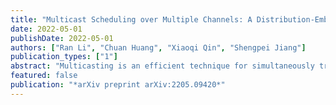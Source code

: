 ```yaml
---
title: "Multicast Scheduling over Multiple Channels: A Distribution-Embedding Deep Reinforcement Learning Method"
date: 2022-05-01
publishDate: 2022-05-01
authors: ["Ran Li", "Chuan Huang", "Xiaoqi Qin", "Shengpei Jiang"]
publication_types: ["1"]
abstract: "Multicasting is an efficient technique for simultaneously transmitting common messages from the base station (BS) to multiple mobile users (MUs). Multicast scheduling over multiple channels, which aims to jointly minimize the energy consumption of the BS and the latency of serving asynchronized requests from the MUs, is formulated as an infinite-horizon Markov decision process (MDP) problem with a large discrete action space, multiple time-varying constraints, and multiple time-invariant constraints. To address these challenges, this paper proposes a novel distribution-embedding multi-agent proximal policy optimization (DE-MAPPO) algorithm, which consists of one modified MAPPO and one distribution-embedding module: The former one handles the large discrete action space and time-varying constraints by modifying the structure of the actor networks and the training kernel of the conventional MAPPO; and the latter one iteratively adjusts the action distribution to satisfy the time-invariant constraints. Moreover, a performance upper bound of the considered MDP is derived by solving a two-step optimization problem. Finally, numerical results demonstrate that our proposed algorithm outperforms the existing ones and achieves comparable performance to the derived benchmark."
featured: false
publication: "*arXiv preprint arXiv:2205.09420*"
---
```


